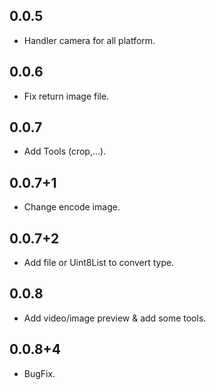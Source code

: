 ## 0.0.5

* Handler camera for all platform.

## 0.0.6

* Fix return image file.

## 0.0.7

* Add Tools (crop,...).

## 0.0.7+1

* Change encode image.

## 0.0.7+2

* Add file or Uint8List to convert type.

## 0.0.8

* Add video/image preview & add some tools.

## 0.0.8+4

* BugFix.